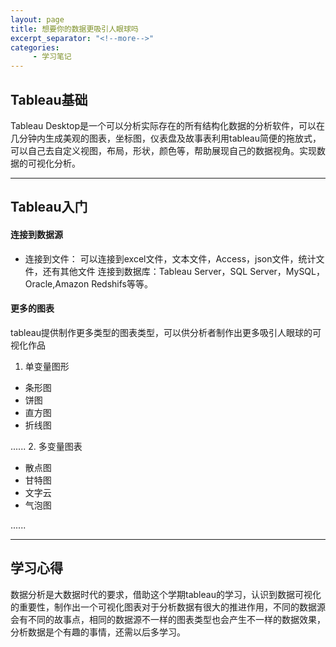 ```yaml
---
layout: page
title: 想要你的数据更吸引人眼球吗
excerpt_separator: "<!--more-->"
categories:
     - 学习笔记
---
```


## Tableau基础
Tableau Desktop是一个可以分析实际存在的所有结构化数据的分析软件，可以在 几分钟内生成美观的图表，坐标图，仪表盘及故事表利用tableau简便的拖放式，可以自己去自定义视图，布局，形状，颜色等，帮助展现自己的数据视角。实现数据的可视化分析。
<!--more-->
---
## Tableau入门
#### 连接到数据源
- 连接到文件：
   可以连接到excel文件，文本文件，Access，json文件，统计文件，还有其他文件
连接到数据库：Tableau Server，SQL Server，MySQL，Oracle,Amazon Redshifs等等。


#### 更多的图表
tableau提供制作更多类型的图表类型，可以供分析者制作出更多吸引人眼球的可视化作品
1. 单变量图形
  * 条形图
  * 饼图
  * 直方图
  * 折线图
  
......
 2.   多变量图表
- 散点图
- 甘特图
- 文字云
- 气泡图

......
***
## 学习心得
数据分析是大数据时代的要求，借助这个学期tableau的学习，认识到数据可视化的重要性，制作出一个可视化图表对于分析数据有很大的推进作用，不同的数据源会有不同的故事点，相同的数据源不一样的图表类型也会产生不一样的数据效果，分析数据是个有趣的事情，还需以后多学习。